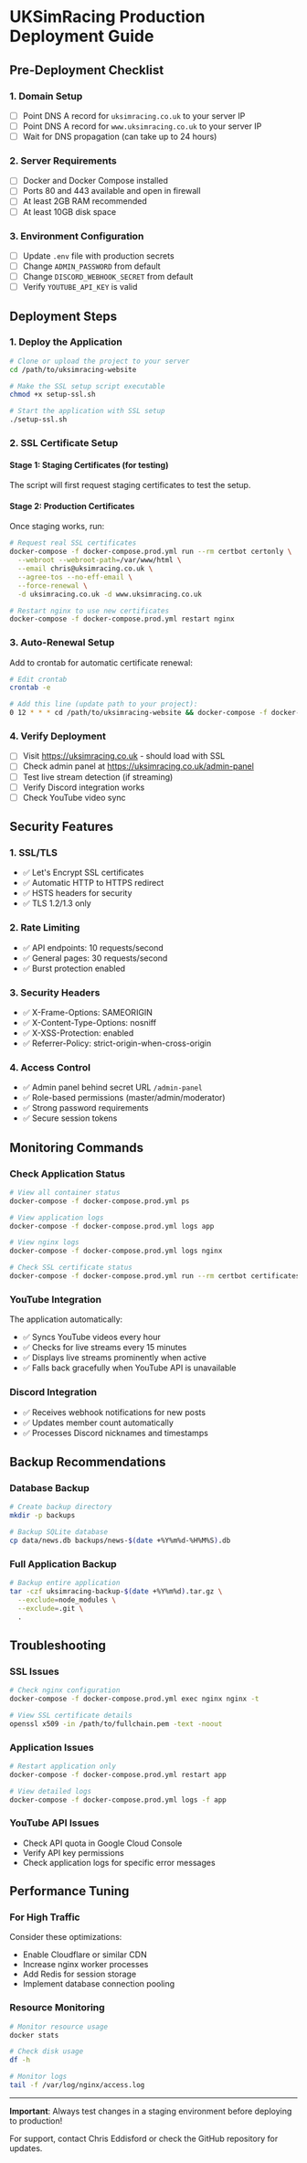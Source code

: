 # UKSimRacing Production Deployment Guide

## Pre-Deployment Checklist

### 1. Domain Setup
- [ ] Point DNS A record for `uksimracing.co.uk` to your server IP
- [ ] Point DNS A record for `www.uksimracing.co.uk` to your server IP
- [ ] Wait for DNS propagation (can take up to 24 hours)

### 2. Server Requirements
- [ ] Docker and Docker Compose installed
- [ ] Ports 80 and 443 available and open in firewall
- [ ] At least 2GB RAM recommended
- [ ] At least 10GB disk space

### 3. Environment Configuration
- [ ] Update `.env` file with production secrets
- [ ] Change `ADMIN_PASSWORD` from default
- [ ] Change `DISCORD_WEBHOOK_SECRET` from default
- [ ] Verify `YOUTUBE_API_KEY` is valid

## Deployment Steps

### 1. Deploy the Application
```bash
# Clone or upload the project to your server
cd /path/to/uksimracing-website

# Make the SSL setup script executable
chmod +x setup-ssl.sh

# Start the application with SSL setup
./setup-ssl.sh
```

### 2. SSL Certificate Setup

#### Stage 1: Staging Certificates (for testing)
The script will first request staging certificates to test the setup.

#### Stage 2: Production Certificates
Once staging works, run:
```bash
# Request real SSL certificates
docker-compose -f docker-compose.prod.yml run --rm certbot certonly \
  --webroot --webroot-path=/var/www/html \
  --email chris@uksimracing.co.uk \
  --agree-tos --no-eff-email \
  --force-renewal \
  -d uksimracing.co.uk -d www.uksimracing.co.uk

# Restart nginx to use new certificates
docker-compose -f docker-compose.prod.yml restart nginx
```

### 3. Auto-Renewal Setup
Add to crontab for automatic certificate renewal:
```bash
# Edit crontab
crontab -e

# Add this line (update path to your project):
0 12 * * * cd /path/to/uksimracing-website && docker-compose -f docker-compose.prod.yml run --rm certbot renew --quiet && docker-compose -f docker-compose.prod.yml restart nginx
```

### 4. Verify Deployment
- [ ] Visit https://uksimracing.co.uk - should load with SSL
- [ ] Check admin panel at https://uksimracing.co.uk/admin-panel
- [ ] Test live stream detection (if streaming)
- [ ] Verify Discord integration works
- [ ] Check YouTube video sync

## Security Features

### 1. SSL/TLS
- ✅ Let's Encrypt SSL certificates
- ✅ Automatic HTTP to HTTPS redirect
- ✅ HSTS headers for security
- ✅ TLS 1.2/1.3 only

### 2. Rate Limiting
- ✅ API endpoints: 10 requests/second
- ✅ General pages: 30 requests/second
- ✅ Burst protection enabled

### 3. Security Headers
- ✅ X-Frame-Options: SAMEORIGIN
- ✅ X-Content-Type-Options: nosniff
- ✅ X-XSS-Protection: enabled
- ✅ Referrer-Policy: strict-origin-when-cross-origin

### 4. Access Control
- ✅ Admin panel behind secret URL `/admin-panel`
- ✅ Role-based permissions (master/admin/moderator)
- ✅ Strong password requirements
- ✅ Secure session tokens

## Monitoring Commands

### Check Application Status
```bash
# View all container status
docker-compose -f docker-compose.prod.yml ps

# View application logs
docker-compose -f docker-compose.prod.yml logs app

# View nginx logs
docker-compose -f docker-compose.prod.yml logs nginx

# Check SSL certificate status
docker-compose -f docker-compose.prod.yml run --rm certbot certificates
```

### YouTube Integration
The application automatically:
- ✅ Syncs YouTube videos every hour
- ✅ Checks for live streams every 15 minutes
- ✅ Displays live streams prominently when active
- ✅ Falls back gracefully when YouTube API is unavailable

### Discord Integration
- ✅ Receives webhook notifications for new posts
- ✅ Updates member count automatically
- ✅ Processes Discord nicknames and timestamps

## Backup Recommendations

### Database Backup
```bash
# Create backup directory
mkdir -p backups

# Backup SQLite database
cp data/news.db backups/news-$(date +%Y%m%d-%H%M%S).db
```

### Full Application Backup
```bash
# Backup entire application
tar -czf uksimracing-backup-$(date +%Y%m%d).tar.gz \
  --exclude=node_modules \
  --exclude=.git \
  .
```

## Troubleshooting

### SSL Issues
```bash
# Check nginx configuration
docker-compose -f docker-compose.prod.yml exec nginx nginx -t

# View SSL certificate details
openssl x509 -in /path/to/fullchain.pem -text -noout
```

### Application Issues
```bash
# Restart application only
docker-compose -f docker-compose.prod.yml restart app

# View detailed logs
docker-compose -f docker-compose.prod.yml logs -f app
```

### YouTube API Issues
- Check API quota in Google Cloud Console
- Verify API key permissions
- Check application logs for specific error messages

## Performance Tuning

### For High Traffic
Consider these optimizations:
- Enable Cloudflare or similar CDN
- Increase nginx worker processes
- Add Redis for session storage
- Implement database connection pooling

### Resource Monitoring
```bash
# Monitor resource usage
docker stats

# Check disk usage
df -h

# Monitor logs
tail -f /var/log/nginx/access.log
```

---

**Important**: Always test changes in a staging environment before deploying to production!

For support, contact Chris Eddisford or check the GitHub repository for updates.